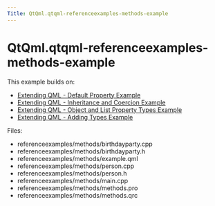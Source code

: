 ```yaml
---
Title: QtQml.qtqml-referenceexamples-methods-example
---
```


# QtQml.qtqml-referenceexamples-methods-example

<span class="subtitle"></span>
<!-- $$$referenceexamples/methods-description -->
<p>This example builds on:</p>
<ul>
<li><a href="QtQml.referenceexamples-default/">Extending QML - Default Property Example</a></li>
<li><a href="QtQml.referenceexamples-coercion/">Extending QML - Inheritance and Coercion Example</a></li>
<li><a href="QtQml.referenceexamples-properties/">Extending QML - Object and List Property Types Example</a></li>
<li><a href="QtQml.referenceexamples-adding/">Extending QML - Adding Types Example</a></li>
</ul>
<p>Files:</p>
<ul>
<li>referenceexamples/methods/birthdayparty.cpp</li>
<li>referenceexamples/methods/birthdayparty.h</li>
<li>referenceexamples/methods/example.qml</li>
<li>referenceexamples/methods/person.cpp</li>
<li>referenceexamples/methods/person.h</li>
<li>referenceexamples/methods/main.cpp</li>
<li>referenceexamples/methods/methods.pro</li>
<li>referenceexamples/methods/methods.qrc</li>
</ul>
<!-- @@@referenceexamples/methods -->
